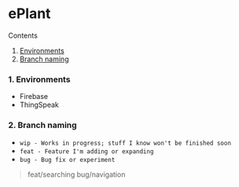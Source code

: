 # ePlant

Contents
1. [Environments](#Environments) 
2. [Branch naming](#Branch-naming)

### 1. Environments
- Firebase
- ThingSpeak

### 2. Branch naming
- `wip - Works in progress; stuff I know won't be finished soon`
- `feat - Feature I'm adding or expanding`
- `bug - Bug fix or experiment`

> feat/searching
> bug/navigation
